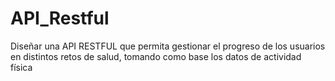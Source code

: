 # API_Restful
Diseñar una API RESTFUL que permita gestionar el progreso de los usuarios en distintos retos de salud, tomando como base los datos de actividad física
